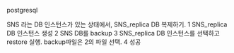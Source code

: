 postgresql

SNS 라는 DB 인스턴스가 있는 상태에서, SNS_replica DB 복제하기.
1 SNS_replica DB 인스턴스 생성
2 SNS DB를 backup
3 SNS_replica DB 인스턴스를 선택하고 restore 실행. backup파일은 2의 파일 선택.
4 성공
